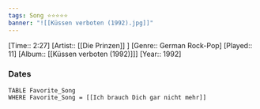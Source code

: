 ```yaml
---
tags: Song ⭐⭐⭐⭐⭐ 
banner: "![[Küssen verboten (1992).jpg]]"
---
```

[Time:: 2:27]
[Artist:: [[Die Prinzen]] ]
[Genre:: German Rock-Pop]
[Played:: 11]
[Album:: [[Küssen verboten (1992)]]]
[Year:: 1992]
### Dates
````dataview
TABLE Favorite_Song
WHERE Favorite_Song = [[Ich brauch Dich gar nicht mehr]]
````